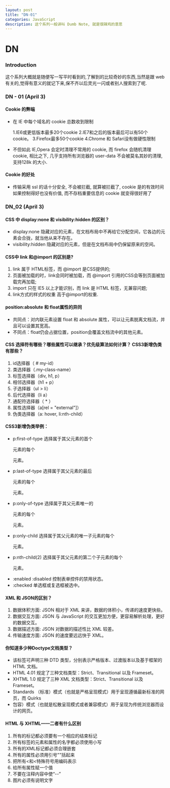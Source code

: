 ```yaml
---
layout: post
title: "DN-01"
categories: JavaScript
description: 这个系列一般讲叫 Dumb Note, 就是很辣鸡的意思
---
```


# DN

### Introduction

这个系列大概就是随便写一写平时看到的,了解到的比较奇妙的东西,当然是跟 web 有关的,觉得有意义的就记下来,保不齐以后灵光一闪或者别人搜索到了呢.

### DN - 01 (April 3)

#### Cookie 的弊端

-   在 IE 中每个域名的 cookie 总数收到限制

    1.IE6或更低版本最多20个cookie
    2.IE7和之后的版本最后可以有50个cookie。
    3.Firefox最多50个cookie
    4.Chrome 和 Safari没有做硬性限制

-   不但如此 IE,Opera 会定时清理不常用的 cookie, 而 firefox 会随机清理 cookie, 相比之下, 几乎支持所有浏览器的 user-data 不会被莫名其妙的清理, 支持128k 的大小.

#### Cookie 的好处

-   传输采用 ssl 的话十分安全, 不会被拦截, 就算被拦截了, cookie 是的有效时间如果控制得好也没有价值, 而不存档重要信息的 cookie 就变得很好用了

### DN_02 (April 3)

#### CSS 中 display:none 和 visibility:hidden 的区别？

-   display:none  隐藏对应的元素，在文档布局中不再给它分配空间，它各边的元素会合拢，就当他从来不存在。
-   visibility:hidden  隐藏对应的元素，但是在文档布局中仍保留原来的空间。

#### CSS中 link 和@import 的区别是?

1.  link 属于 HTML标签，而 @import 是CSS提供的; 
2.  页面被加载的时，link会同时被加载，而 @import 引用的CSS会等到页面被加载完再加载;
3.  import 只在 IE5 以上才能识别，而 link 是 HTML 标签，无兼容问题; 
4.  link方式的样式的权重 高于@import的权重.

#### position:absolute 和 float属性的异同

-   共同点：对内联元素设置 float 和 absolute 属性，可以让元素脱离文档流，并且可以设置其宽高。
-   不同点：float仍会占据位置，position会覆盖文档流中的其他元素。

#### CSS 选择符有哪些？哪些属性可以继承？优先级算法如何计算？ CSS3新增伪类有那些？

1.  id选择器（ # my-id）
2.  类选择器（.my-class-name）
3.  标签选择器（div, h1, p）
4.  相邻选择器（h1 + p）
5.  子选择器（ul > li）
6.  后代选择器（li a）
7.  通配符选择器（ \* ）
8.  属性选择器（a[rel = "external"]）
9.  伪类选择器（a: hover, li:nth-child）

#### CSS3新增伪类举例：

-   p:first-of-type 选择属于其父元素的首个 <p> 元素的每个 <p> 元素。
-   p:last-of-type  选择属于其父元素的最后 <p> 元素的每个 <p> 元素。
-   p:only-of-type  选择属于其父元素唯一的 <p> 元素的每个 <p> 元素。
-   p:only-child    选择属于其父元素的唯一子元素的每个 <p> 元素。
-   p:nth-child(2)  选择属于其父元素的第二个子元素的每个 <p> 元素。
-   :enabled  :disabled 控制表单控件的禁用状态。
-   :checked        单选框或复选框被选中。

#### XML 和 JSON的区别？

1.  数据体积方面: JSON 相对于 XML 来讲，数据的体积小，传递的速度更快些。
2.  数据交互方面: JSON 与 JavaScript 的交互更加方便，更容易解析处理，更好的数据交互。
3.  数据描述方面: JSON 对数据的描述性比 XML 较差。
4.  传输速度方面: JSON 的速度要远远快于 XML。

#### 你知道多少种Doctype文档类型？

-   该标签可声明三种 DTD 类型，分别表示严格版本、过渡版本以及基于框架的 HTML 文档。
-   HTML 4.01 规定了三种文档类型：Strict、Transitional 以及 Frameset。
-   XHTML 1.0 规定了三种 XML 文档类型：Strict、Transitional 以及 Frameset。
-   Standards （标准）模式（也就是严格呈现模式）用于呈现遵循最新标准的网页，而 Quirks
-   包容）模式（也就是松散呈现模式或者兼容模式）用于呈现为传统浏览器而设计的网页。

#### HTML 与 XHTML——二者有什么区别

1.  所有的标记都必须要有一个相应的结束标记
2.  所有标签的元素和属性的名字都必须使用小写
3.  所有的XML标记都必须合理嵌套
4.  所有的属性必须用引号""括起来
5.  把所有&lt;和&lt;特殊符号用编码表示
6.  给所有属性赋一个值
7.  不要在注释内容中使“--”
8.  图片必须有说明文字
